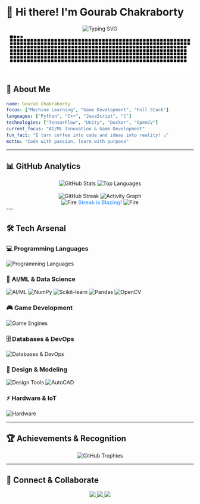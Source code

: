 # 👋 Hi there! I'm Gourab Chakraborty

<div align="center">
  <img src="https://readme-typing-svg.herokuapp.com?font=Fira+Code&size=24&duration=3000&pause=1000&color=58A6FF&center=true&vCenter=true&width=600&lines=Passionate+Developer+from+India+%F0%9F%87%AE%F0%9F%87%B3;Machine+Learning+Enthusiast;Game+Developer;Full+Stack+Explorer;Open+Source+Contributor" alt="Typing SVG" />
</div>

<div align="center">
  <img src="https://raw.githubusercontent.com/Gourabbabu/Gourabbabu/output/snake.svg" alt="Snake Contribution Animation" />
</div>

## 🚀 About Me

```yaml
name: Gourab Chakraborty
focus: ["Machine Learning", "Game Development", "Full Stack"]
languages: ["Python", "C++", "JavaScript", "C"]
technologies: ["TensorFlow", "Unity", "Docker", "OpenCV"]
current_focus: "AI/ML Innovation & Game Development"
fun_fact: "I turn coffee into code and ideas into reality! ☕"
motto: "Code with passion, learn with purpose"
```

---

## 📊 GitHub Analytics
<div align="center">
  <!-- GitHub Statistics Row -->
  <img src="https://github-readme-stats.vercel.app/api?username=Gourabbabu&hide_title=false&hide_rank=false&show_icons=true&include_all_commits=true&count_private=true&disable_animations=false&theme=github_dark&locale=en&hide_border=true&bg_color=0d1117&title_color=58a6ff&icon_color=58a6ff&text_color=c9d1d9&border_radius=10" height="160" alt="GitHub Stats" />
  <img src="https://github-readme-stats.vercel.app/api/top-langs?username=Gourabbabu&locale=en&hide_title=false&layout=compact&card_width=320&langs_count=6&theme=github_dark&hide_border=true&bg_color=0d1117&title_color=58a6ff&text_color=c9d1d9&border_radius=10" height="160" alt="Top Languages" />
</div>
<br>
<div align="center">
  <!-- GitHub Streak -->
  <img src="https://streak-stats.demolab.com?user=Gourabbabu&theme=github-dark-blue&hide_border=true&background=0D1117&ring=58A6FF&fire=FFA500&sideNums=58A6FF&sideLabels=C9D1D9&dates=C9D1D9&currStreakNum=FFA500&currStreakLabel=58A6FF&border_radius=10" height="160" alt="GitHub Streak" />
  <img src="https://github-readme-activity-graph.vercel.app/graph?username=Gourabbabu&theme=github-compact&hide_border=true&bg_color=0d1117&color=58a6ff&line=58a6ff&point=ffa500&area=true&area_color=1f6feb&border_radius=10" height="160" alt="Activity Graph" />
</div>
<div align="center">
  <img src="https://media.giphy.com/media/l378khQxt68syiNJm/giphy.gif" width="25" alt="Fire"> 
  <span style="color:#58A6FF; font-weight: bold;">Streak is Blazing!</span> 
  <img src="https://media.giphy.com/media/l378khQxt68syiNJm/giphy.gif" width="25" alt="Fire">
</div>
---

## 🛠️ Tech Arsenal

<div align="left">

### 💻 **Programming Languages**
<img src="https://skillicons.dev/icons?i=cpp,c,python,js,html,css&theme=dark" alt="Programming Languages" />

### 🤖 **AI/ML & Data Science**
<img src="https://skillicons.dev/icons?i=tensorflow,pytorch&theme=dark" alt="AI/ML" />
<img src="https://cdn.jsdelivr.net/gh/devicons/devicon/icons/numpy/numpy-original.svg" height="48" alt="NumPy" />
<img src="https://upload.wikimedia.org/wikipedia/commons/0/05/Scikit_learn_logo_small.svg" height="48" alt="Scikit-learn" />
<img src="https://cdn.jsdelivr.net/gh/devicons/devicon/icons/pandas/pandas-original.svg" height="48" alt="Pandas" />
<img src="https://cdn.jsdelivr.net/gh/devicons/devicon/icons/opencv/opencv-original.svg" height="48" alt="OpenCV" />

### 🎮 **Game Development**
<img src="https://skillicons.dev/icons?i=unity,unreal,godot&theme=dark" alt="Game Engines" />

### 🗄️ **Databases & DevOps**
<img src="https://skillicons.dev/icons?i=mysql,docker,git,github&theme=dark" alt="Databases & DevOps" />

### 🎨 **Design & Modeling**
<img src="https://skillicons.dev/icons?i=ps,blender,figma&theme=dark" alt="Design Tools" />
<img src="https://upload.wikimedia.org/wikipedia/commons/6/6e/AutoCad_new_logo.svg" height="48" alt="AutoCAD" />

### ⚡ **Hardware & IoT**
<img src="https://skillicons.dev/icons?i=arduino,raspberrypi&theme=dark" alt="Hardware" />

</div>

---

## 🏆 Achievements & Recognition

<div align="center">
  <img src="https://github-profile-trophy.vercel.app/?username=Gourabbabu&theme=algolia&no-frame=true&no-bg=false&margin-w=4&row=1&column=5&rank=SECRET,SSS,SS,S,AAA,AA,A,B,C" alt="GitHub Trophies" />
</div>

---

## 📱 Connect & Collaborate

<div align="center">

<a href="https://www.linkedin.com/in/thisisgourab/" target="_blank">
  <img src="https://img.shields.io/badge/LinkedIn-0A66C2?style=for-the-badge&logo=linkedin&logoColor=white&labelColor=0d1117" />
</a>
<a href="mailto:gourabedu04@gmail.com" target="_blank">
  <img src="https://img.shields.io/badge/Gmail-EA4335?style=for-the-badge&logo=gmail&logoColor=white&labelColor=0d1117" />
</a>
<a href="https://www.youtube.com/@GourabsPixelPath/videos" target="_blank">
  <img src="https://img.shields.io/badge/YouTube-FF0000?style=for-the-badge&logo=youtube&logoColor=white&labelColor=0d1117" />
</a>
